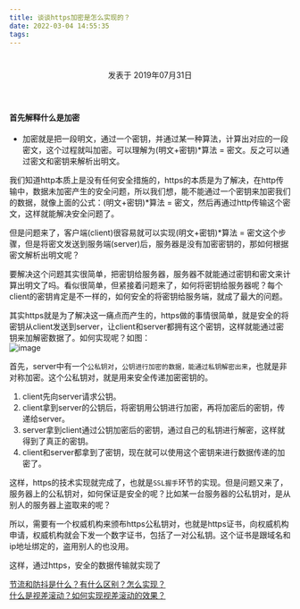 ```yaml
---
title: 谈谈https加密是怎么实现的？
date: 2022-03-04 14:55:35
tags:
---
```


<div class="post-block"><link itemprop="mainEntityOfPage" href="http://cmszlx.win/2019/07/31/谈谈https加密是怎么实现的？/"><span hidden="" itemprop="author" itemscope="" itemtype="http://schema.org/Person"><meta itemprop="name" content="linXiao"><meta itemprop="description" content=""><meta itemprop="image" content="/images/avatar.gif"></span><span hidden="" itemprop="publisher" itemscope="" itemtype="http://schema.org/Organization"><meta itemprop="name" content="Hurry"></span><header class="post-header"><h1 class="post-title" itemprop="name headline"></h1><div class="post-meta"><span class="post-time"><span class="post-meta-item-icon"><i class="fa fa-calendar-o"></i></span><span class="post-meta-item-text">发表于</span><time title="创建于" itemprop="dateCreated datePublished" datetime="2019-07-31T16:28:24+08:00"> 2019年07月31日 </time></span></div></header><div class="post-body" itemprop="articleBody"><h4 id="首先解释什么是加密"><a href="#首先解释什么是加密" class="headerlink" title="首先解释什么是加密"></a>首先解释什么是加密</h4><ul><li>加密就是把一段明文，通过一个密钥，并通过某一种算法，计算出对应的一段密文，这个过程就叫加密。可以理解为(明文+密钥)*算法 = 密文。反之可以通过密文和密钥来解析出明文。</li></ul><p>我们知道http本质上是没有任何安全措施的，https的本质是为了解决，在http传输中，数据未加密产生的安全问题，所以我们想，能不能通过一个密钥来加密我们的数据，就像上面的公式：(明文+密钥)*算法 = 密文，然后再通过http传输这个密文，这样就能解决安全问题了。</p><p>但是问题来了，客户端(client)很容易就可以实现(明文+密钥)*算法 = 密文这个步骤，但是将密文发送到服务端(server)后，服务器是没有加密密钥的，那如何根据密文解析出明文呢？</p><p>要解决这个问题其实很简单，把密钥给服务器，服务器不就能通过密钥和密文来计算出明文了吗。看似很简单，但紧接着问题来了，如何将密钥给服务器呢？每个client的密钥肯定是不一样的，如何安全的将密钥给服务端，就成了最大的问题。</p><p>其实https就是为了解决这一痛点而产生的，https做的事情很简单，就是安全的将密钥从client发送到server，让client和server都拥有这个密钥，这样就能通过密钥来加解密数据了。如何实现呢？如图：<br><img src="https://user-images.githubusercontent.com/22437181/62193260-015a0600-b3aa-11e9-876d-e13e70621a7d.png" alt="image"></p><p>首先，server中有一个<code>公私钥对</code>，<code>公钥进行加密的数据，能通过私钥解密出来</code>，也就是非对称加密。这个公私钥对，就是用来安全传递加密密钥的。</p><ol><li>client先向server请求公钥。</li><li>client拿到server的公钥后，将密钥用公钥进行加密，再将加密后的密钥，传递给server。</li><li>server拿到client通过公钥加密后的密钥，通过自己的私钥进行解密，这样就得到了真正的密钥。</li><li>client和server都拿到了密钥，现在就可以使用这个密钥来进行数据传递的加密了。</li></ol><p>这样，https的技术实现就完成了，也就是<code>SSL握手</code>环节的实现。但是问题又来了，服务器上的公私钥对，如何保证是安全的呢？比如某一台服务器的公私钥对，是从别人的服务器上盗取来的呢？</p><p>所以，需要有一个权威机构来颁布https公私钥对，也就是https证书，向权威机构申请，权威机构就会下发一个数字证书，包括了一对公私钥。这个证书是跟域名和ip地址绑定的，盗用别人的也没用。</p><p>这样，通过https，安全的数据传输就实现了</p></div><footer class="post-footer"><div class="post-nav"><div class="post-nav-next post-nav-item"><a href="/2019/07/30/节流和防抖是什么？有什么区别？怎么实现？/" rel="next" title="节流和防抖是什么？有什么区别？怎么实现？"><i class="fa fa-chevron-left"></i> 节流和防抖是什么？有什么区别？怎么实现？ </a></div><span class="post-nav-divider"></span><div class="post-nav-prev post-nav-item"><a href="/2019/08/05/什么是视差滚动？如何实现视差滚动的效果？/" rel="prev" title="什么是视差滚动？如何实现视差滚动的效果？"> 什么是视差滚动？如何实现视差滚动的效果？ <i class="fa fa-chevron-right"></i></a></div></div></footer></div>
